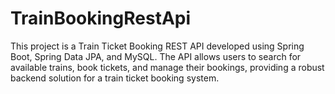 # TrainBookingRestApi
This project is a Train Ticket Booking REST API developed using Spring Boot, Spring Data JPA, and MySQL. The API allows users to search for available trains, book tickets, and manage their bookings, providing a robust backend solution for a train ticket booking system.
